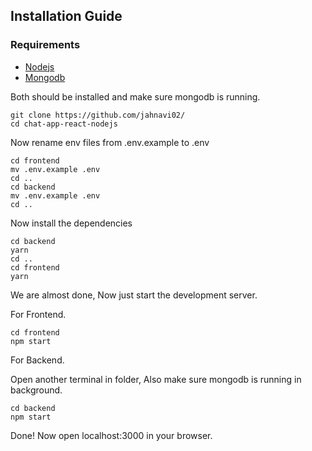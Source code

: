 ## Installation Guide

### Requirements
- [Nodejs](https://nodejs.org/en/download)
- [Mongodb](https://www.mongodb.com/docs/manual/administration/install-community/)

Both should be installed and make sure mongodb is running.

```shell
git clone https://github.com/jahnavi02/
cd chat-app-react-nodejs
```
Now rename env files from .env.example to .env
```shell
cd frontend
mv .env.example .env
cd ..
cd backend
mv .env.example .env
cd ..
```

Now install the dependencies
```shell
cd backend
yarn
cd ..
cd frontend
yarn
```
We are almost done, Now just start the development server.

For Frontend.
```shell
cd frontend
npm start
```
For Backend.

Open another terminal in folder, Also make sure mongodb is running in background.
```shell
cd backend
npm start
```

Done! Now open localhost:3000 in your browser.
